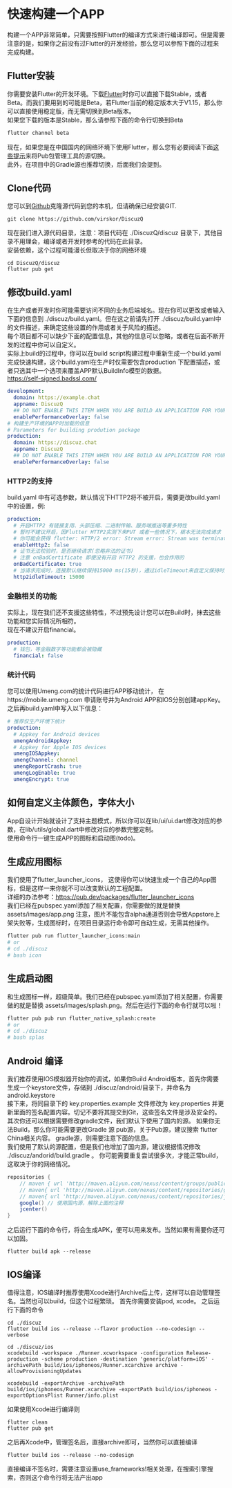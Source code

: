 # 快速构建一个APP
构建一个APP非常简单，只需要按照Flutter的编译方式来进行编译即可。但是需要注意的是，如果你之前没有过Flutter的开发经验，那么您可以参照下面的过程来完成构建。

## Flutter安装
你需要安装Flutter的开发环境。下载[Flutter](http://flutter.dev/)时你可以直接下载Stable，或者Beta。而我们要用到的可能是Beta，若Flutter当前的稳定版本大于V1.15，那么你可以直接使用稳定版，而无需切换到Beta版本。  
如果您下载的版本是Stable，那么请参照下面的命令行切换到Beta
```sh
flutter channel beta
```
现在，如果您是在中国国内的网络环境下使用Flutter，那么您有必要阅读下面[这些提示](https://www.jianshu.com/p/2bb9e155cc8c)来将Pub包管理工具的源切换。  
此外，在项目中的Gradle源也推荐切换，后面我们会提到。

## Clone代码
您可以到[Github](https://github.com/virskor/DiscuzQ)克隆源代码到您的本机，但请确保已经安装GIT.
```
git clone https://github.com/virskor/DiscuzQ
```
现在我们进入源代码目录，注意：项目代码在 ./DiscuzQ/discuz 目录下，其他目录不用理会，编译或者开发时参考的代码在此目录。  
安装依赖，这个过程可能漫长但取决于你的网络环境
```
cd DiscuzQ/discuz
flutter pub get
```

## 修改build.yaml
在生产或者开发时你可能需要访问不同的业务后端域名。现在你可以更改或者输入下面的信息到 ./discuz/build.yaml。但在这之前请先打开 ./discuz/build.yaml中的文件描述，来确定这些设置的作用或者关于风险的描述。   
每个项目都不可以缺少下面的配置信息，其他的信息可以忽略，或者在后面不断开发的过程中你可以自定义。  
实际上build的过程中，你可以在build script构建过程中重新生成一个build.yaml完成快速构建，这个build.yaml在生产时仅需要包含production 下配置描述，或者只选其中一个选项来覆盖APP默认BuildInfo模型的数据。  
https://self-signed.badssl.com/
```yaml
development:
  domain: https://example.chat
  appname: DiscuzQ
  ## DO NOT ENABLE THIS ITEM WHEN YOU ARE BUILD AN APPLICATION FOR YOUR USERS
  enablePerformanceOverlay: false
# 构建生产环境的APP时加载的信息
# Parameters for building prodution package
production:
  domain: https://discuz.chat
  appname: DiscuzQ
  ## DO NOT ENABLE THIS ITEM WHEN YOU ARE BUILD AN APPLICATION FOR YOUR USERS
  enablePerformanceOverlay: false
```
### HTTP2的支持
build.yaml 中有可选参数，默认情况下HTTP2将不被开启，需要更改build.yaml中的设置，例:
```yaml
production:
  # 开启HTTP2 有链接复用、头部压缩、二进制传输、服务端推送等重多特性
  # 暂时不建议开启，因Flutter HTTP2实测下来PUT 或者一些情况下，根本无法完成请求
  # 你可能会获得 flutter: HTTP/2 error: Stream error: Stream was terminated by peer (errorCode: 1). 的错误
  enableHttp2: false
  # 证书无法校验时，是否继续请求(忽略非法的证书)
  # 注意 onBadCertificate 即便没有开启 HTTP2 的支援，也会作用的
  onBadCertificate: true 
  # 当请求完成时，连接默认继续保持15000 ms(15秒)，通过idleTimeout来自定义保持时间
  http2idleTimeout: 15000
```
### 金融相关的功能
实际上，现在我们还不支援这些特性，不过预先设计您可以在Build时，抹去这些功能和您实际情况所相符。  
现在不建议开启financial。
```yaml
production:
  # 钱包，等金融数字等功能都会被隐藏
  financial: false 
```

### 统计代码
您可以使用Umeng.com的统计代码进行APP移动统计， 在https://mobile.umeng.com 申请账号并为Android APP和IOS分别创建appKey。  
之后再build.yaml中写入以下信息：  
```yml
# 推荐仅生产环境下统计
production:
  # Appkey for Android devices
  umengAndroidAppkey: 
  # Appkey for Apple IOS devices
  umengIOSAppkey: 
  umengChannel: channel
  umengReportCrash: true
  umengLogEnable: true
  umengEncrypt: true
```

## 如何自定义主体颜色，字体大小
App自设计开始就设计了支持主题模式，所以你可以在lib/ui/ui.dart修改对应的参数，在lib/utils/global.dart中修改对应的参数完整定制。  
使用命令行一键生成APP的图标和启动图(todo)。

## 生成应用图标
我们使用了flutter_launcher_icons， 这使得你可以快速生成一个自己的App图标，但是这样一来你就不可以改变默认的工程配置。   
详细的办法参考：https://pub.dev/packages/flutter_launcher_icons   
我们已经在pubspec.yaml添加了相关配置，你需要做的就是替换 assets/images/app.png
注意，图片不能包含alpha通道否则会导致Appstore上架失败等，生成图标时，在项目目录运行命令即可自动生成，无需其他操作。   
```sh
flutter pub run flutter_launcher_icons:main
# or
# cd ./discuz
# bash icon
```

## 生成启动图
和生成图标一样，超级简单。我们已经在pubspec.yaml添加了相关配置，你需要做的就是替换 assets/images/splash.png。然后在运行下面的命令行就可以啦！ 

```sh
flutter pub pub run flutter_native_splash:create
# or
# cd ./discuz
# bash splas
```

## Android 编译
我们推荐使用IOS模拟器开始你的调试，如果你Build Android版本，首先你需要生成一个keystore文件，存储到 ./discuz/android/目录下，并命名为android.keystore   
接下来，将同目录下的 key.properties.example 文件修改为 key.properties 并更新里面的签名配置内容。切记不要将其提交到Git，这些签名文件是涉及安全的。其次你还可以根据需要修改gradle文件，我们默认下使用了国内的源。
如果你无法Build，那么你可能需要更改Gradle 源 pub源，关于Pub源，建议搜索 flutter China相关内容。 gradle源，则需要注意下面的信息。  
我们使用了默认的源配置，但是我们也增加了国内源，建议根据情况修改 ./discuz/andorid/build.gradle 。 你可能需要重复尝试很多次，才能正常build，这取决于你的网络情况。
```gradle
repositories {
    // maven { url 'http://maven.aliyun.com/nexus/content/groups/public' }
    // maven{ url 'http://maven.aliyun.com/nexus/content/repositories/google'}
    // maven{ url 'http://maven.aliyun.com/nexus/content/repositories/jcenter'}
    google() // 使用国内源，解除上面的注释
    jcenter()
}
```

之后运行下面的命令行，将会生成APK，便可以用来发布。当然如果有需要你还可以加固。
```
flutter build apk --release
```

## IOS编译
值得注意，IOS编译时推荐使用Xcode进行Archive后上传，这样可以自动管理签名。当然也可以build，但这个过程繁琐。
首先你需要安装pod, xcode。
之后运行下面的命令
```
cd ./discuz
flutter build ios --release --flavor production --no-codesign --verbose

cd ./discuz/ios
xcodebuild -workspace ./Runner.xcworkspace -configuration Release-production -scheme production -destination 'generic/platform=iOS' -archivePath build/ios/iphoneos/Runner.xcarchive archive -allowProvisioningUpdates

xcodebuild -exportArchive -archivePath build/ios/iphoneos/Runner.xcarchive -exportPath build/ios/iphoneos -exportOptionsPlist Runner/info.plist
```

如果使用Xcode进行编译则
```
flutter clean
flutter pub get
```
之后再Xcode中，管理签名后，直接archive即可，当然你可以直接编译
```
flutter build ios --release --no-codesign
```
直接编译不签名时，需要注意设置use_frameworks!相关处理，在搜索引擎搜索，否则这个命令行将无法产出app
